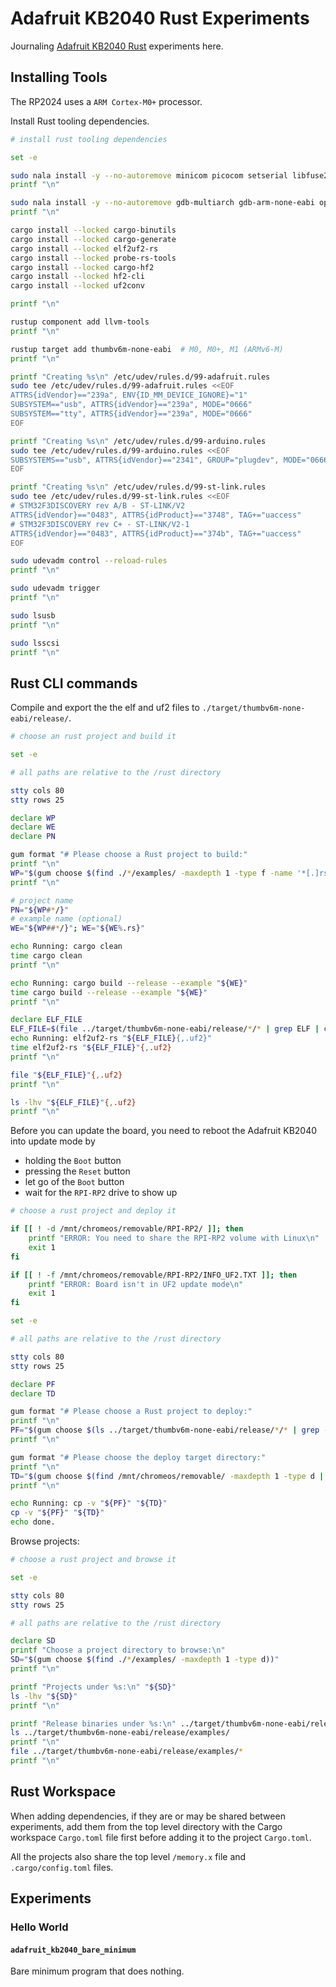 # Adafruit KB2040 Rust Experiments

Journaling [Adafruit KB2040 Rust](https://crates.io/crates/adafruit-kb2040) experiments here.

## Installing Tools

The RP2024 uses a `ARM Cortex-M0+` processor.

Install Rust tooling dependencies.

```bash { background=false category=setup closeTerminalOnSuccess=true excludeFromRunAll=true interactive=true interpreter=bash name=rust-install-dependencies promptEnv=true terminalRows=10 }
# install rust tooling dependencies

set -e

sudo nala install -y --no-autoremove minicom picocom setserial libfuse2 libusb-1.0-0-dev libudev-dev cmake
printf "\n"

sudo nala install -y --no-autoremove gdb-multiarch gdb-arm-none-eabi openocd qemu-system-arm
printf "\n"

cargo install --locked cargo-binutils
cargo install --locked cargo-generate
cargo install --locked elf2uf2-rs
cargo install --locked probe-rs-tools
cargo install --locked cargo-hf2
cargo install --locked hf2-cli
cargo install --locked uf2conv

printf "\n"

rustup component add llvm-tools
printf "\n"

rustup target add thumbv6m-none-eabi  # M0, M0+, M1 (ARMv6-M)
printf "\n"

printf "Creating %s\n" /etc/udev/rules.d/99-adafruit.rules
sudo tee /etc/udev/rules.d/99-adafruit.rules <<EOF
ATTRS{idVendor}=="239a", ENV{ID_MM_DEVICE_IGNORE}="1"
SUBSYSTEM=="usb", ATTRS{idVendor}=="239a", MODE="0666"
SUBSYSTEM=="tty", ATTRS{idVendor}=="239a", MODE="0666"
EOF

printf "Creating %s\n" /etc/udev/rules.d/99-arduino.rules
sudo tee /etc/udev/rules.d/99-arduino.rules <<EOF
SUBSYSTEMS=="usb", ATTRS{idVendor}=="2341", GROUP="plugdev", MODE="0666"
EOF

printf "Creating %s\n" /etc/udev/rules.d/99-st-link.rules
sudo tee /etc/udev/rules.d/99-st-link.rules <<EOF
# STM32F3DISCOVERY rev A/B - ST-LINK/V2
ATTRS{idVendor}=="0483", ATTRS{idProduct}=="3748", TAG+="uaccess"
# STM32F3DISCOVERY rev C+ - ST-LINK/V2-1
ATTRS{idVendor}=="0483", ATTRS{idProduct}=="374b", TAG+="uaccess"
EOF

sudo udevadm control --reload-rules
printf "\n"

sudo udevadm trigger
printf "\n"

sudo lsusb
printf "\n"

sudo lsscsi
printf "\n"
```

## Rust CLI commands

Compile and export the the elf and uf2 files to `./target/thumbv6m-none-eabi/release/`.

```bash { background=false category=build closeTerminalOnSuccess=true excludeFromRunAll=true interactive=true interpreter=bash name=rust-cli-compile promptEnv=true terminalRows=25 }
# choose an rust project and build it

set -e

# all paths are relative to the /rust directory

stty cols 80
stty rows 25

declare WP
declare WE
declare PN

gum format "# Please choose a Rust project to build:"
printf "\n"
WP="$(gum choose $(find ./*/examples/ -maxdepth 1 -type f -name '*[.]rs';))"
printf "\n"

# project name
PN="${WP#*/}"
# example name (optional)
WE="${WP##*/}"; WE="${WE%.rs}"

echo Running: cargo clean
time cargo clean
printf "\n"

echo Running: cargo build --release --example "${WE}"
time cargo build --release --example "${WE}"
printf "\n"

declare ELF_FILE
ELF_FILE=$(file ../target/thumbv6m-none-eabi/release/*/* | grep ELF | cut -f1 -d: | grep -E "/${WE}$")
echo Running: elf2uf2-rs "${ELF_FILE}{,.uf2}"
time elf2uf2-rs "${ELF_FILE}"{,.uf2}
printf "\n"

file "${ELF_FILE}"{,.uf2}
printf "\n"

ls -lhv "${ELF_FILE}"{,.uf2}
printf "\n"
```

Before you can update the board, you need to reboot the Adafruit KB2040 into update mode by

- holding the `Boot` button
- pressing the `Reset` button
- let go of the `Boot` button
- wait for the `RPI-RP2` drive to show up

```bash { background=false category=deploy closeTerminalOnSuccess=true excludeFromRunAll=true interactive=true interpreter=bash name=rust-cli-upload promptEnv=true terminalRows=25 }
# choose a rust project and deploy it

if [[ ! -d /mnt/chromeos/removable/RPI-RP2/ ]]; then
    printf "ERROR: You need to share the RPI-RP2 volume with Linux\n"
    exit 1
fi

if [[ ! -f /mnt/chromeos/removable/RPI-RP2/INFO_UF2.TXT ]]; then
    printf "ERROR: Board isn't in UF2 update mode\n"
    exit 1
fi

set -e

# all paths are relative to the /rust directory

stty cols 80
stty rows 25

declare PF
declare TD

gum format "# Please choose a Rust project to deploy:"
printf "\n"
PF="$(gum choose $(ls ../target/thumbv6m-none-eabi/release/*/* | grep -E ".uf2$"))"
printf "\n"

gum format "# Please choose the deploy target directory:"
printf "\n"
TD="$(gum choose $(find /mnt/chromeos/removable/ -maxdepth 1 -type d | grep -v -E '^/mnt/chromeos/removable/$'))"
printf "\n"

echo Running: cp -v "${PF}" "${TD}"
cp -v "${PF}" "${TD}"
echo done.
```

Browse projects:

```bash { background=false category=deploy closeTerminalOnSuccess=true excludeFromRunAll=true interactive=true interpreter=bash name=rust-cli-browse promptEnv=true terminalRows=25 }
# choose a rust project and browse it

set -e

stty cols 80
stty rows 25

# all paths are relative to the /rust directory

declare SD
printf "Choose a project directory to browse:\n"
SD="$(gum choose $(find ./*/examples/ -maxdepth 1 -type d))"
printf "\n"

printf "Projects under %s:\n" "${SD}"
ls -lhv "${SD}"
printf "\n"

printf "Release binaries under %s:\n" ../target/thumbv6m-none-eabi/release/examples/
ls ../target/thumbv6m-none-eabi/release/examples/
printf "\n"
file ../target/thumbv6m-none-eabi/release/examples/*
printf "\n"
```

## Rust Workspace

When adding dependencies, if they are or may be shared between experiments, add
them from the top level directory with the Cargo workspace `Cargo.toml` file
first before adding it to the project `Cargo.toml`.

All the projects also share the top level `/memory.x` file and
`.cargo/config.toml` files.

## Experiments

### Hello World

#### `adafruit_kb2040_bare_minimum`

Bare minimum program that does nothing.
